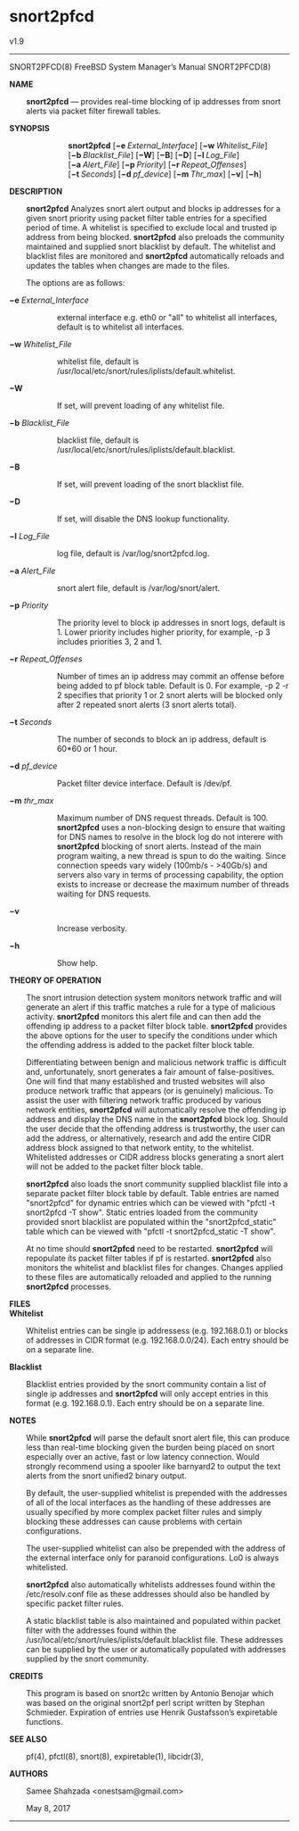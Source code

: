 # snort2pfcd
v1.9
<!-- Creator     : groff version 1.19.2 -->
<!-- CreationDate: Thu May 11 15:49:13 2017 -->
<!DOCTYPE html PUBLIC "-//W3C//DTD HTML 4.01 Transitional//EN"
"http://www.w3.org/TR/html4/loose.dtd">
<html>
<head>
<meta name="generator" content="groff -Thtml, see www.gnu.org">
<meta http-equiv="Content-Type" content="text/html; charset=US-ASCII">
<meta name="Content-Style" content="text/css">
</head>
<body>

<hr>


<p valign="top">SNORT2PFCD(8) FreeBSD System
Manager&rsquo;s Manual SNORT2PFCD(8)</p>

<p style="margin-top: 1em" valign="top"><b>NAME</b></p>

<p style="margin-left:6%;"><b>snort2pfcd</b> &mdash;
provides real-time blocking of ip addresses from snort
alerts via packet filter firewall tables.</p>


<p style="margin-top: 1em" valign="top"><b>SYNOPSIS</b></p>

<p style="margin-left:21%;"><b>snort2pfcd</b>
[<b>&minus;e&nbsp;</b><i>External_Interface</i>]
[<b>&minus;w&nbsp;</b><i>Whitelist_File</i>]
[<b>&minus;b&nbsp;</b><i>Blacklist_File</i>]
[<b>&minus;W</b>] [<b>&minus;B</b>] [<b>&minus;D</b>]
[<b>&minus;l&nbsp;</b><i>Log_File</i>]
[<b>&minus;a&nbsp;</b><i>Alert_File</i>]
[<b>&minus;p&nbsp;</b><i>Priority</i>]
[<b>&minus;r&nbsp;</b><i>Repeat_Offenses</i>]
[<b>&minus;t&nbsp;</b><i>Seconds</i>]
[<b>&minus;d&nbsp;</b><i>pf_device</i>]
[<b>&minus;m&nbsp;</b><i>Thr_max</i>] [<b>&minus;v</b>]
[<b>&minus;h</b>]</p>


<p style="margin-top: 1em" valign="top"><b>DESCRIPTION</b></p>

<p style="margin-left:6%;"><b>snort2pfcd</b> Analyzes snort
alert output and blocks ip addresses for a given snort
priority using packet filter table entries for a specified
period of time. A whitelist is specified to exclude local
and trusted ip address from being blocked. <b>snort2pfcd</b>
also preloads the community maintained and supplied snort
blacklist by default. The whitelist and blacklist files are
monitored and <b>snort2pfcd</b> automatically reloads and
updates the tables when changes are made to the files.</p>

<p style="margin-left:6%; margin-top: 1em">The options are
as follows:</p>

<p style="margin-top: 1em" valign="top"><b>&minus;e</b>
<i>External_Interface</i></p>

<p style="margin-left:17%;">external interface e.g. eth0 or
&quot;all&quot; to whitelist all interfaces, default is to
whitelist all interfaces.</p>

<p style="margin-top: 1em" valign="top"><b>&minus;w</b>
<i>Whitelist_File</i></p>

<p style="margin-left:17%;">whitelist file, default is
/usr/local/etc/snort/rules/iplists/default.whitelist.</p>


<p style="margin-top: 1em" valign="top"><b>&minus;W</b></p>

<p style="margin-left:17%; margin-top: 1em">If set, will
prevent loading of any whitelist file.</p>

<p style="margin-top: 1em" valign="top"><b>&minus;b</b>
<i>Blacklist_File</i></p>

<p style="margin-left:17%;">blacklist file, default is
/usr/local/etc/snort/rules/iplists/default.blacklist.</p>


<p style="margin-top: 1em" valign="top"><b>&minus;B</b></p>

<p style="margin-left:17%; margin-top: 1em">If set, will
prevent loading of the snort blacklist file.</p>


<p style="margin-top: 1em" valign="top"><b>&minus;D</b></p>

<p style="margin-left:17%; margin-top: 1em">If set, will
disable the DNS lookup functionality.</p>

<p style="margin-top: 1em" valign="top"><b>&minus;l</b>
<i>Log_File</i></p>

<p style="margin-left:17%;">log file, default is
/var/log/snort2pfcd.log.</p>

<p style="margin-top: 1em" valign="top"><b>&minus;a</b>
<i>Alert_File</i></p>

<p style="margin-left:17%;">snort alert file, default is
/var/log/snort/alert.</p>

<p style="margin-top: 1em" valign="top"><b>&minus;p</b>
<i>Priority</i></p>

<p style="margin-left:17%;">The priority level to block ip
addresses in snort logs, default is 1. Lower priority
includes higher priority, for example, -p 3 includes
priorities 3, 2 and 1.</p>

<p style="margin-top: 1em" valign="top"><b>&minus;r</b>
<i>Repeat_Offenses</i></p>

<p style="margin-left:17%;">Number of times an ip address
may commit an offense before being added to pf block table.
Default is 0. For example, -p 2 -r 2 specifies that priority
1 or 2 snort alerts will be blocked only after 2 repeated
snort alerts (3 snort alerts total).</p>

<p style="margin-top: 1em" valign="top"><b>&minus;t</b>
<i>Seconds</i></p>

<p style="margin-left:17%;">The number of seconds to block
an ip address, default is 60*60 or 1 hour.</p>

<p style="margin-top: 1em" valign="top"><b>&minus;d</b>
<i>pf_device</i></p>

<p style="margin-left:17%;">Packet filter device interface.
Default is /dev/pf.</p>

<p style="margin-top: 1em" valign="top"><b>&minus;m</b>
<i>thr_max</i></p>

<p style="margin-left:17%;">Maximum number of DNS request
threads. Default is 100. <b>snort2pfcd</b> uses a
non-blocking design to ensure that waiting for DNS names to
resolve in the block log do not interere with
<b>snort2pfcd</b> blocking of snort alerts. Instead of the
main program waiting, a new thread is spun to do the
waiting. Since connection speeds vary widely (100mb/s -
&gt;40Gb/s) and servers also vary in terms of processing
capability, the option exists to increase or decrease the
maximum number of threads waiting for DNS requests.</p>


<p style="margin-top: 1em" valign="top"><b>&minus;v</b></p>

<p style="margin-left:17%; margin-top: 1em">Increase
verbosity.</p>


<p style="margin-top: 1em" valign="top"><b>&minus;h</b></p>

<p style="margin-left:17%; margin-top: 1em">Show help.</p>

<p style="margin-top: 1em" valign="top"><b>THEORY OF
OPERATION</b></p>

<p style="margin-left:6%;">The snort intrusion detection
system monitors network traffic and will generate an alert
if this traffic matches a rule for a type of malicious
activity. <b>snort2pfcd</b> monitors this alert file and can
then add the offending ip address to a packet filter block
table. <b>snort2pfcd</b> provides the above options for the
user to specify the conditions under which the offending
address is added to the packet filter block table.</p>

<p style="margin-left:6%; margin-top: 1em">Differentiating
between benign and malicious network traffic is difficult
and, unfortunately, snort generates a fair amount of
false-positives. One will find that many established and
trusted websites will also produce network traffic that
appears (or is genuinely) malicious. To assist the user with
filtering network traffic produced by various network
entities, <b>snort2pfcd</b> will automatically resolve the
offending ip address and display the DNS name in the
<b>snort2pfcd</b> block log. Should the user decide that the
offending address is trustworthy, the user can add the
address, or alternatively, research and add the entire CIDR
address block assigned to that network entity, to the
whitelist. Whitelisted addresses or CIDR address blocks
generating a snort alert will not be added to the packet
filter block table.</p>


<p style="margin-left:6%; margin-top: 1em"><b>snort2pfcd</b>
also loads the snort community supplied blacklist file into
a separate packet filter block table by default. Table
entries are named &quot;snort2pfcd&quot; for dynamic entries
which can be viewed with &quot;pfctl -t snort2pfcd -T
show&quot;. Static entries loaded from the community
provided snort blacklist are populated within the
&quot;snort2pfcd_static&quot; table which can be viewed with
&quot;pfctl -t snort2pfcd_static -T show&quot;.</p>

<p style="margin-left:6%; margin-top: 1em">At no time
should <b>snort2pfcd</b> need to be restarted.
<b>snort2pfcd</b> will repopulate its packet filter tables
if pf is restarted. <b>snort2pfcd</b> also monitors the
whitelist and blacklist files for changes. Changes applied
to these files are automatically reloaded and applied to the
running <b>snort2pfcd</b> processes.</p>

<p style="margin-top: 1em" valign="top"><b>FILES <br>
Whitelist</b></p>

<p style="margin-left:6%;">Whitelist entries can be single
ip addressess (e.g. 192.168.0.1) or blocks of addresses in
CIDR format (e.g. 192.168.0.0/24). Each entry should be on a
separate line.</p>


<p style="margin-top: 1em" valign="top"><b>Blacklist</b></p>

<p style="margin-left:6%;">Blacklist entries provided by
the snort community contain a list of single ip addresses
and <b>snort2pfcd</b> will only accept entries in this
format (e.g. 192.168.0.1). Each entry should be on a
separate line.</p>

<p style="margin-top: 1em" valign="top"><b>NOTES</b></p>

<p style="margin-left:6%;">While <b>snort2pfcd</b> will
parse the default snort alert file, this can produce less
than real-time blocking given the burden being placed on
snort especially over an active, fast or low latency
connection. Would strongly recommend using a spooler like
barnyard2 to output the text alerts from the snort unified2
binary output.</p>

<p style="margin-left:6%; margin-top: 1em">By default, the
user-supplied whitelist is prepended with the addresses of
all of the local interfaces as the handling of these
addresses are usually specified by more complex packet
filter rules and simply blocking these addresses can cause
problems with certain configurations.</p>

<p style="margin-left:6%; margin-top: 1em">The
user-supplied whitelist can also be prepended with the
address of the external interface only for paranoid
configurations. Lo0 is always whitelisted.</p>


<p style="margin-left:6%; margin-top: 1em"><b>snort2pfcd</b>
also automatically whitelists addresses found within the
/etc/resolv.conf file as these addresses should also be
handled by specific packet filter rules.</p>

<p style="margin-left:6%; margin-top: 1em">A static
blacklist table is also maintained and populated within
packet filter with the addresses found within the
/usr/local/etc/snort/rules/iplists/default.blacklist file.
These addresses can be supplied by the user or automatically
populated with addresses supplied by the snort
community.</p>

<p style="margin-top: 1em" valign="top"><b>CREDITS</b></p>

<p style="margin-left:6%;">This program is based on snort2c
written by Antonio Benojar which was based on the original
snort2pf perl script written by Stephan Schmieder.
Expiration of entries use Henrik Gustafsson&rsquo;s
expiretable functions.</p>

<p style="margin-top: 1em" valign="top"><b>SEE ALSO</b></p>

<p style="margin-left:6%;">pf(4), pfctl(8), snort(8),
expiretable(1), libcidr(3),</p>

<p style="margin-top: 1em" valign="top"><b>AUTHORS</b></p>

<p style="margin-left:6%;">Samee Shahzada
&lt;onestsam@gmail.com&gt;</p>

<p style="margin-left:6%; margin-top: 1em">May&nbsp;8,
2017</p>
<hr>
</body>
</html>
